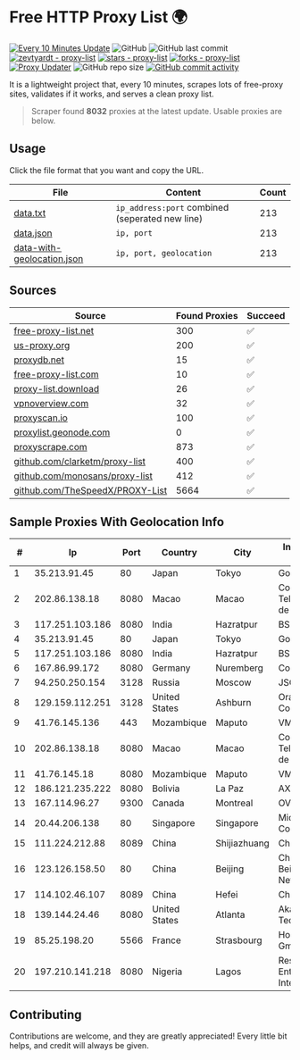 
# Free HTTP Proxy List 🌍

[![Every 10 Minutes Update](https://github.com/mertguvencli/http-proxy-list/actions/workflows/main.yml/badge.svg?branch=main)](https://github.com/mertguvencli/http-proxy-list/actions/workflows/main.yml)
![GitHub](https://img.shields.io/github/license/mertguvencli/http-proxy-list)
![GitHub last commit](https://img.shields.io/github/last-commit/mertguvencli/http-proxy-list)
[![zevtyardt - proxy-list](https://img.shields.io/static/v1?label=zevtyardt&message=proxy-list&color=blue&logo=github)](https://github.com/zevtyardt/proxy-list "Go to GitHub repo")
[![stars - proxy-list](https://img.shields.io/github/stars/zevtyardt/proxy-list?style=social)](https://github.com/zevtyardt/proxy-list)
[![forks - proxy-list](https://img.shields.io/github/forks/zevtyardt/proxy-list?style=social)](https://github.com/zevtyardt/proxy-list)
[![Proxy Updater](https://github.com/zevtyardt/proxy-list/workflows/Proxy%20Updater/badge.svg)](https://github.com/zevtyardt/proxy-list/actions?query=workflow:"Proxy+Updater")
![GitHub repo size](https://img.shields.io/github/repo-size/zevtyardt/proxy-list)
[![GitHub commit activity](https://img.shields.io/github/commit-activity/m/zevtyardt/proxy-list?logo=commits)](https://github.com/zevtyardt/proxy-list/commits/main)

It is a lightweight project that, every 10 minutes, scrapes lots of free-proxy sites, validates if it works, and serves a clean proxy list.

> Scraper found **8032** proxies at the latest update. Usable proxies are below.

## Usage

Click the file format that you want and copy the URL.

|File|Content|Count|
|----|-------|-----|
|[data.txt](https://raw.githubusercontent.com/mertguvencli/http-proxy-list/main/proxy-list/data.txt)|`ip_address:port` combined (seperated new line)|213|
|[data.json](https://raw.githubusercontent.com/mertguvencli/http-proxy-list/main/proxy-list/data.json)|`ip, port`|213|
|[data-with-geolocation.json](https://raw.githubusercontent.com/mertguvencli/http-proxy-list/main/proxy-list/data-with-geolocation.json)|`ip, port, geolocation`|213|

## Sources

|Source|Found Proxies|Succeed|
|------|-------------|-------|
|[free-proxy-list.net](https://free-proxy-list.net)|300|✅|
|[us-proxy.org](https://www.us-proxy.org)|200|✅|
|[proxydb.net](http://proxydb.net)|15|✅|
|[free-proxy-list.com](https://free-proxy-list.com/?page=&port=&type%5B%5D=http&type%5B%5D=https&up_time=0&search=Search)|10|✅|
|[proxy-list.download](https://www.proxy-list.download/HTTP)|26|✅|
|[vpnoverview.com](https://vpnoverview.com/privacy/anonymous-browsing/free-proxy-servers)|32|✅|
|[proxyscan.io](https://www.proxyscan.io)|100|✅|
|[proxylist.geonode.com](https://proxylist.geonode.com/api/proxy-list?limit=300&page=1&sort_by=lastChecked&sort_type=desc&protocols=http,https)|0|✅|
|[proxyscrape.com](https://api.proxyscrape.com/v2/?request=displayproxies&protocol=http&timeout=10000&country=all&ssl=all&anonymity=all)|873|✅|
|[github.com/clarketm/proxy-list](https://raw.githubusercontent.com/clarketm/proxy-list/master/proxy-list-raw.txt)|400|✅|
|[github.com/monosans/proxy-list](https://raw.githubusercontent.com/monosans/proxy-list/main/proxies/http.txt)|412|✅|
|[github.com/TheSpeedX/PROXY-List](https://raw.githubusercontent.com/TheSpeedX/PROXY-List/master/http.txt)|5664|✅|


## Sample Proxies With Geolocation Info

|#|Ip|Port|Country|City|Internet Service Provider|
|-|--|----|-------|----|-------------------------|
|1|35.213.91.45|80|Japan|Tokyo|Google LLC|
|2|202.86.138.18|8080|Macao|Macao|Companhia de Telecomunicacoes de Macau|
|3|117.251.103.186|8080|India|Hazratpur|BSNL Internet|
|4|35.213.91.45|80|Japan|Tokyo|Google LLC|
|5|117.251.103.186|8080|India|Hazratpur|BSNL Internet|
|6|167.86.99.172|8080|Germany|Nuremberg|Contabo GmbH|
|7|94.250.250.154|3128|Russia|Moscow|JSC IOT|
|8|129.159.112.251|3128|United States|Ashburn|Oracle Corporation|
|9|41.76.145.136|443|Mozambique|Maputo|VM  S.A|
|10|202.86.138.18|8080|Macao|Macao|Companhia de Telecomunicacoes de Macau|
|11|41.76.145.18|8080|Mozambique|Maputo|VM  S.A|
|12|186.121.235.222|8080|Bolivia|La Paz|AXS Bolivia S. A.|
|13|167.114.96.27|9300|Canada|Montreal|OVH SAS|
|14|20.44.206.138|80|Singapore|Singapore|Microsoft Corporation|
|15|111.224.212.88|8089|China|Shijiazhuang|Chinanet|
|16|123.126.158.50|80|China|Beijing|China Unicom Beijing Province Network|
|17|114.102.46.107|8089|China|Hefei|Chinanet|
|18|139.144.24.46|8080|United States|Atlanta|Akamai Technologies, Inc.|
|19|85.25.198.20|5566|France|Strasbourg|Host Europe GmbH|
|20|197.210.141.218|8080|Nigeria|Lagos|Reserved Enterprise-Internet-WAN|



## Contributing

Contributions are welcome, and they are greatly appreciated! Every
little bit helps, and credit will always be given.

